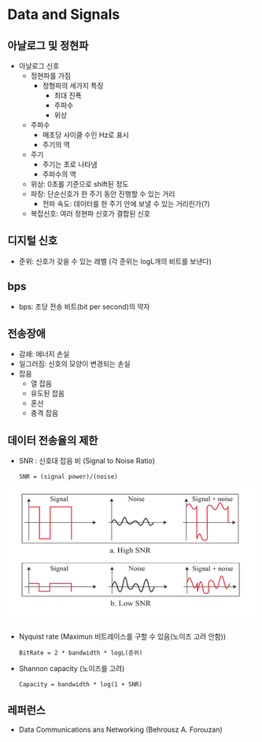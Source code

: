 # Data and Signals

## 아날로그 및 정현파
- 아날로그 신호
    - 정현파를 가짐 
        - 정형파의 세가지 특징
            - 최대 진폭
            - 주파수
            - 위상
    - 주파수
        - 매초당 사이클 수인 Hz로 표시
        - 주기의 역
    - 주기
        - 주기는 초로 나타냄
        - 주파수의 역
    - 위상: 0초를 기준으로 shift된 정도
    - 파장: 단순신호가 한 주기 동안 진행할 수 있는 거리
        - 전파 속도: 데이터를 한 주기 안에 보낼 수  있는 거리린가(?) 
    - 복잡신호: 여러 정현파 신호가 결합된 신호

## 디지털 신호
- 준위: 신호가 갖을 수 있는 레벨 (각 준위는 logL개의 비트를 보낸다)

## bps
- bps: 초당 전송 비트(bit per second)의 약자

## 전송장애
- 감쇄: 에너지 손실
- 일그러짐: 신호의 모양이 변경되는 손실
- 잡음
    - 열 잡음
    - 유도된 잡음
    - 혼선
    - 충격 잡음

## 데이터 전송율의 제한
- SNR : 신호대 잡음 비 (Signal to Noise Ratio)
    ```
    SNR = (signal power)/(noise) 
    ```

![03-SNR](./images/03-SNR.png)

- Nyquist rate (Maximun 비트레이스를 구할 수 있음(노이즈 고려 안함))
    ```
    BitRate = 2 * bandwidth * logL(준위)
    ```

- Shannon capacity (노이즈를 고려)
    ```
    Capacity = bandwidth * log(1 + SNR)
    ```

## 레퍼런스
- Data Communications ans Networking (Behrousz A. Forouzan)
